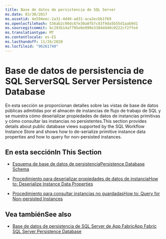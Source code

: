 ```yaml
---
title: Base de datos de persistencia de SQL Server
ms.date: 03/30/2017
ms.assetid: 4e594eec-2a31-4d49-ad31-aca2ecbb1f69
ms.openlocfilehash: 536ab2c90dc67e30a8fb7c83f9da5b55d1aab9d1
ms.sourcegitcommit: bc293b14af795e0e999e3304dd40c0222cf2ffe4
ms.translationtype: MT
ms.contentlocale: es-ES
ms.lasthandoff: 11/26/2020
ms.locfileid: "96261740"
---
```

# <a name="sql-server-persistence-database"></a><span data-ttu-id="16632-102">Base de datos de persistencia de SQL Server</span><span class="sxs-lookup"><span data-stu-id="16632-102">SQL Server Persistence Database</span></span>

<span data-ttu-id="16632-103">En esta sección se proporcionan detalles sobre las vistas de base de datos públicas admitidas por el almacén de instancias de flujo de trabajo de SQL y se muestra cómo deserializar propiedades de datos de instancias primitivas y cómo consultar las instancias no persistentes.</span><span class="sxs-lookup"><span data-stu-id="16632-103">This section provides details about public database views supported by the SQL Workflow Instance Store and shows how to de-serialize primitive instance data properties and how to query for non-persisted instances.</span></span>  
  
## <a name="in-this-section"></a><span data-ttu-id="16632-104">En esta sección</span><span class="sxs-lookup"><span data-stu-id="16632-104">In This Section</span></span>  
  
- [<span data-ttu-id="16632-105">Esquema de base de datos de persistencia</span><span class="sxs-lookup"><span data-stu-id="16632-105">Persistence Database Schema</span></span>](persistence-database-schema.md)  
  
- [<span data-ttu-id="16632-106">Procedimiento para deserializar propiedades de datos de instancia</span><span class="sxs-lookup"><span data-stu-id="16632-106">How to: Deserialize Instance Data Properties</span></span>](how-to-deserialize-instance-data-properties.md)  
  
- [<span data-ttu-id="16632-107">Procedimiento para consultar instancias no guardadas</span><span class="sxs-lookup"><span data-stu-id="16632-107">How to: Query for Non-persisted Instances</span></span>](how-to-query-for-non-persisted-instances.md)  
  
## <a name="see-also"></a><span data-ttu-id="16632-108">Vea también</span><span class="sxs-lookup"><span data-stu-id="16632-108">See also</span></span>

- <span data-ttu-id="16632-109">[Base de datos de persistencia de SQL Server de App Fabric](/previous-versions/appfabric/ee790819(v=azure.10))</span><span class="sxs-lookup"><span data-stu-id="16632-109">[App Fabric SQL Server Persistence Database](/previous-versions/appfabric/ee790819(v=azure.10))</span></span>
